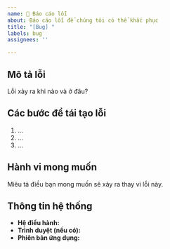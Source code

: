 ```yaml
---
name: 🐞 Báo cáo lỗi
about: Báo cáo lỗi để chúng tôi có thể khắc phục
title: "[Bug] "
labels: bug
assignees: ''

---
```


## Mô tả lỗi  
Lỗi xảy ra khi nào và ở đâu?  

## Các bước để tái tạo lỗi  
1. ...  
2. ...  
3. ...  

## Hành vi mong muốn  
Miêu tả điều bạn mong muốn sẽ xảy ra thay vì lỗi này.  

## Thông tin hệ thống  
- **Hệ điều hành:**  
- **Trình duyệt (nếu có):**  
- **Phiên bản ứng dụng:**  